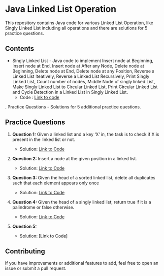 # Java Linked List Operation
This repository contains Java code for various Linked List Operation, like Singly Linked List including all operations and there are solutions for 5 practice questions.

## Contents

- Singly Linked List - Java code to implement Insert node at Beginning, Insert node at End, Insert node at After any Node, Delete node at Beginning, Delete node at End, Delete node at any Position, Reverse a Linked List Iteatively, Reverse a Linked List Recursively, Print Singly Linked List, Count number of nodes, Middle Node of singly linked List, Make Singly Linked List to Circular Linked List, Print Circular Linked List and Cycle Detection in a Linked List in Singly Linked List.
   - Code : [Link to code](https://github.com/adityaprajapati10/DSA-Java/blob/main/Linked%20List/SinglyLL.java)

. Practice Questions - Solutions for 5 additional practice questions.
## Practice Questions

1. **Question 1:** Given a linked list and a key ‘X‘ in, the task is to check if X is present in the linked list or not.
   - Solution: [Link to Code](https://github.com/adityaprajapati10/DSA-Java/blob/main/Linked%20List/Ques01.java)

2. **Question 2:** Insert a node at the given position in a linked list.
   - Solution: [Link to Code](https://github.com/adityaprajapati10/DSA-Java/blob/main/Linked%20List/Ques02.java)

3. **Question 3:**  Given the head of a sorted linked list, delete all duplicates such that each element appears only once
   - Solution: [Link to Code](https://github.com/adityaprajapati10/DSA-Java/blob/main/Linked%20List/Ques03.java)

4. **Question 4:** Given the head of a singly linked list, return true if it is a palindrome or false otherwise.
   - Solution: [Link to Code](https://github.com/adityaprajapati10/DSA-Java/blob/main/Linked%20List/Ques04.java)

5. **Question 5:** 
   - Solution: [Link to Code]

## Contributing

If you have improvements or additional features to add, feel free to open an issue or submit a pull request.


